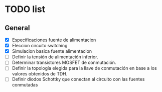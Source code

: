 ﻿# TODO list

## General

- [x] Especificaciones fuente de alimentacion
- [x] Eleccion circuito switching
- [x] Simulacion basica fuente alimentacion
- [ ] Definir la tensión de alimentación inferior.
- [ ] Determinar transistores MOSFET de conmutación.
- [ ] Definir la topología elegida para la llave de conmutación en base a los valores obtenidos de TDH.
- [ ] Definir diodos Schottky que conectan al circuito con las fuentes conmutadas